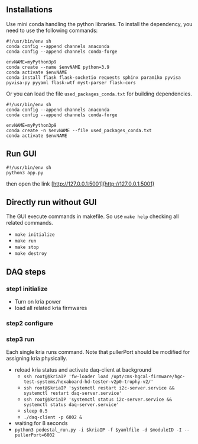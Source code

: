 ## Installations
Use mini conda handling the python libraries.
To install the dependency, you need to use the following commands:
```
#!/usr/bin/env sh
conda config --append channels anaconda
conda config --append channels conda-forge

envNAME=myPython3p9
conda create --name $envNAME python=3.9
conda activate $envNAME
conda install flask flask-socketio requests sphinx paramiko pyvisa pyvisa-py pyyaml flask-wtf myst-parser flask-cors
```

Or you can load the file `used_packages_conda.txt` for building dependencies.
```
#!/usr/bin/env sh
conda config --append channels anaconda
conda config --append channels conda-forge

envNAME=myPython3p9
conda create -n $envNAME --file used_packages_conda.txt 
conda activate $envNAME
```

## Run GUI
```
#!/usr/bin/env sh
python3 app.py
```
then open the link [http://127.0.0.1:5001](http://127.0.0.1:5001)


## Directly run without GUI
The GUI execute commands in makefile. So use `make help` checking all related commands.

* `make initialize`
* `make run`
* `make stop`
* `make destroy`


## DAQ steps
### step1 initialize
* Turn on kria power
* load all related kria firmwares
### step2 configure

### step3 run
Each single kria runs command. Note that pullerPort should be modified for assigning kria physically.

* reload kria status and activate daq-client at background
    - `ssh root@$kriaIP 'fw-loader load /opt/cms-hgcal-firmware/hgc-test-systems/hexaboard-hd-tester-v2p0-trophy-v2/'`
    - `ssh root@$kriaIP 'systemctl restart i2c-server.service && systemctl restart daq-server.service'`
    - `ssh root@$kriaIP 'systemctl status i2c-server.service && systemctl status daq-server.service'`
    - `sleep 0.5`
    - `./daq-client -p 6002 &`
* waiting for 8 seconds
* `python3 pedestal_run.py -i $kriaIP -f $yamlfile -d $moduleID -I --pullerPort=6002`






